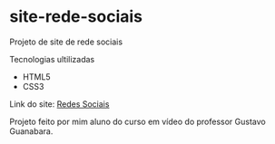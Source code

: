 # site-rede-sociais
 Projeto de site de rede sociais

 <p>Tecnologias ultilizadas</p>

 <ul>
 <li>HTML5
 <li>CSS3
 </ul>
 Link do site:
<a href="https://diegoalmeidaramos.github.io/site-rede-sociais/">Redes Sociais</a>

<p> Projeto feito por mim aluno do curso em vídeo do professor Gustavo Guanabara.</p>